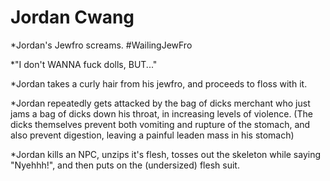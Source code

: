 Jordan Cwang
============

*Jordan's Jewfro screams.  #WailingJewFro

*"I don't WANNA fuck dolls, BUT..."

*Jordan takes a curly hair from his jewfro, and proceeds to floss with it.

*Jordan repeatedly gets attacked by the bag of dicks merchant who just jams a bag of dicks down his throat, in increasing levels of violence.  (The dicks themselves prevent both vomiting and rupture of the stomach, and also prevent digestion, leaving a painful leaden mass in his stomach)

*Jordan kills an NPC, unzips it's flesh, tosses out the skeleton while saying "Nyehhh!", and then puts on the (undersized) flesh suit.
